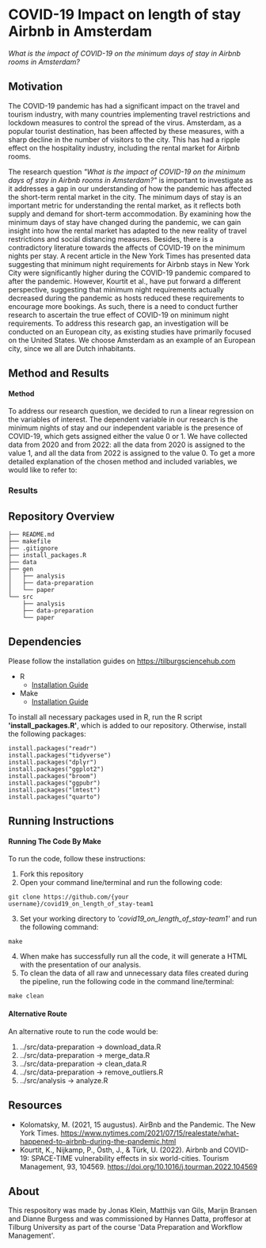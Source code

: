 # COVID-19 Impact on length of stay Airbnb in Amsterdam

*What is the impact of COVID-19 on the minimum days of stay in Airbnb rooms in Amsterdam?*

## Motivation
The COVID-19 pandemic has had a significant impact on the travel and tourism industry, with many countries implementing travel restrictions and lockdown measures to control the spread of the virus. Amsterdam, as a popular tourist destination, has been affected by these measures, with a sharp decline in the number of visitors to the city. This has had a ripple effect on the hospitality industry, including the rental market for Airbnb rooms.

The research question *"What is the impact of COVID-19 on the minimum days of stay in Airbnb rooms in Amsterdam?"* is important to investigate as it addresses a gap in our understanding of how the pandemic has affected the short-term rental market in the city. The minimum days of stay is an important metric for understanding the rental market, as it reflects both supply and demand for short-term accommodation. By examining how the minimum days of stay have changed during the pandemic, we can gain insight into how the rental market has adapted to the new reality of travel restrictions and social distancing measures.
Besides, there is a contradictory literature towards the affects of COVID-19 on the minimum nights per stay. A recent article in the New York Times has presented data suggesting that minimum night requirements for Airbnb stays in New York City were significantly higher during the COVID-19 pandemic compared to after the pandemic. However, Kourtit et al., have put forward a different perspective, suggesting that minimum night requirements actually decreased during the pandemic as hosts reduced these requirements to encourage more bookings. As such, there is a need to conduct further research to ascertain the true effect of COVID-19 on minimum night requirements. To address this research gap, an investigation will be conducted on an European city, as existing studies have primarily focused on the United States. We choose Amsterdam as an example of an European city, since we all are Dutch inhabitants.

## Method and Results
#### **Method**
To address our research question, we decided to run a linear regression on the variables of interest. The dependent variable in our research is the minimum nights of stay and our independent variable is the presence of COVID-19, which gets assigned either the value 0 or 1. We have collected data from 2020 and from 2022: all the data from 2020 is assigned to the value 1, and all the data from 2022 is assigned to the value 0. To get a more detailed explanation of the chosen method and included variables, we would like to refer to: 

### **Results**

## Repository Overview
```
├── README.md
├── makefile
├── .gitignore
├── install_packages.R
├── data
├── gen
│   ├── analysis
│   ├── data-preparation
│   └── paper
└── src
    ├── analysis
    ├── data-preparation
    └── paper
```

## Dependencies
Please follow the installation guides on https://tilburgsciencehub.com
- R 
  - [Installation Guide](https://tilburgsciencehub.com/building-blocks/configure-your-computer/statistics-and-computation/r/)
- Make
  - [Installation Guide](https://tilburgsciencehub.com/building-blocks/configure-your-computer/automation-and-workflows/make/)

To install all necessary packages used in R, run the R script **'install_packages.R'**, which is added to our repository. Otherwise, install the following packages:
```
install.packages("readr")
install.packages("tidyverse")
install.packages("dplyr")
install.packages("ggplot2")
install.packages("broom")
install.packages("ggpubr")
install.packages("lmtest")
install.packages("quarto")
```
## Running Instructions
#### **Running The Code By Make**
To run the code, follow these instructions:
1. Fork this repository
2. Open your command line/terminal and run the following code:
```
git clone https://github.com/{your username}/covid19_on_length_of_stay-team1
```
3. Set your working directory to *'covid19_on_length_of_stay-team1'* and run the following command:
```
make
```
4. When make has successfully run all the code, it will generate a HTML with the presentation of our analysis. 
5. To clean the data of all raw and unnecessary data files created during the pipeline, run the following code in the command line/terminal: 
```
make clean
```

#### **Alternative Route**
An alternative route to run the code would be:
1. ../src/data-preparation -> download_data.R
2. ../src/data-preparation -> merge_data.R
3. ../src/data-preparation -> clean_data.R
4. ../src/data-preparation -> remove_outliers.R
5. ../src/analysis -> analyze.R

## Resources
- Kolomatsky, M. (2021, 15 augustus). AirBnb and the Pandemic. The New York Times. https://www.nytimes.com/2021/07/15/realestate/what-happened-to-airbnb-during-the-pandemic.html
- Kourtit, K., Nijkamp, P., Östh, J., & Türk, U. (2022). Airbnb and COVID-19: SPACE-TIME vulnerability effects in six world-cities. Tourism Management, 93, 104569. https://doi.org/10.1016/j.tourman.2022.104569

## About
This respository was made by Jonas Klein, Matthijs van Gils, Marijn Bransen and Dianne Burgess and was commissioned by Hannes Datta, proffesor at Tilburg University as part of the course 'Data Preparation and Workflow Management'.

